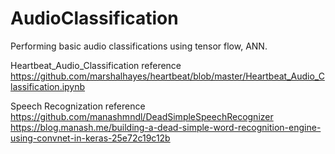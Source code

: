 # AudioClassification
Performing basic audio classifications using tensor flow, ANN. 

Heartbeat_Audio_Classification reference 
https://github.com/marshalhayes/heartbeat/blob/master/Heartbeat_Audio_Classification.ipynb

Speech Recognization reference 
https://github.com/manashmndl/DeadSimpleSpeechRecognizer 
https://blog.manash.me/building-a-dead-simple-word-recognition-engine-using-convnet-in-keras-25e72c19c12b
